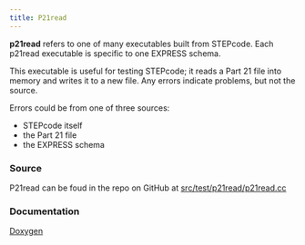 ```yaml
---
title: P21read
---
```


**p21read** refers to one of many executables built from STEPcode. Each
p21read executable is specific to one EXPRESS schema.

This executable is useful for testing STEPcode; it reads a Part 21 file
into memory and writes it to a new file. Any errors indicate problems,
but not the source.

Errors could be from one of three sources:

-   STEPcode itself
-   the Part 21 file
-   the EXPRESS schema

### Source

P21read can be foud in the repo on GitHub at
[src/test/p21read/p21read.cc](https://github.com/stepcode/stepcode/blob/master/src/test/p21read/p21read.cc)

### Documentation

[Doxygen](http://stepcode.org/stepcode-use-doxygen/p21read_8cc.html)
